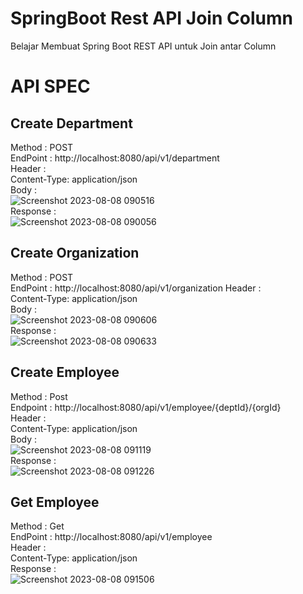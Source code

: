 # SpringBoot Rest API Join Column
Belajar Membuat Spring Boot REST API untuk Join  antar Column 
# API SPEC
## Create Department
  Method : POST <br>
  EndPoint : http://localhost:8080/api/v1/department <br>
  Header : <br>
  Content-Type: application/json <br>
  Body : <br>
 ![Screenshot 2023-08-08 090516](https://github.com/mohammadsulaeman/springbootjoincolumn/assets/68136244/0db661cb-f03c-4439-8aaa-58cfa02818c7) <br>
  Response : <br>
 ![Screenshot 2023-08-08 090056](https://github.com/mohammadsulaeman/springbootjoincolumn/assets/68136244/3a12fddd-e2fa-4fe1-969b-155f852be7a9) <br>

 ## Create Organization
   Method : POST <br>
   EndPoint : http://localhost:8080/api/v1/organization
   Header : <br>
    Content-Type: application/json <br>
   Body : <br>
   ![Screenshot 2023-08-08 090606](https://github.com/mohammadsulaeman/springbootjoincolumn/assets/68136244/584e650b-9df1-4b56-a9ca-90718ecfda73) <br>
   Response : <br>
  ![Screenshot 2023-08-08 090633](https://github.com/mohammadsulaeman/springbootjoincolumn/assets/68136244/8491f67a-3ddb-42c7-9095-0efdc2c1ba4c) <br>

  ## Create Employee
   Method : Post <br>
   Endpoint : http://localhost:8080/api/v1/employee/{deptId}/{orgId} <br>
   Header : <br>
    Content-Type: application/json <br>
   Body : <br>
   ![Screenshot 2023-08-08 091119](https://github.com/mohammadsulaeman/springbootjoincolumn/assets/68136244/d1c01da3-eacf-4d45-9cef-2d2fbb01679d) <br>
   Response : <br>
   ![Screenshot 2023-08-08 091226](https://github.com/mohammadsulaeman/springbootjoincolumn/assets/68136244/5542a2c5-9772-4d5d-942c-21cf61bc2374) <br>

   ## Get Employee
   Method : Get <br>
   EndPoint : http://localhost:8080/api/v1/employee <br>
   Header : <br>
    Content-Type: application/json <br>
   Response : <br>
   ![Screenshot 2023-08-08 091506](https://github.com/mohammadsulaeman/springbootjoincolumn/assets/68136244/34151f13-aeb6-437d-9098-6a460c41e1c7)
    
